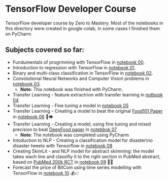# TensorFlow Developer Course

TensorFlow developer course by Zero to Mastery.
Most of the notebooks in this directory were created in google colab, in some cases I finished them on PyCharm

## Subjects covered so far:
* Fundumentals of progrmming with TensorFlow in [notebook 00](https://github.com/TalCordova/TensorFlow_Course/blob/main/00_tensorflow_fundamentals.ipynb).
* Introduction to regression with TensorFlow in [notebook 01](https://github.com/TalCordova/TensorFlow_Course/blob/main/01_neural_network_regression_with_tensorflow.ipynb).
* Binary and multi-class classification in TensorFlow in [notebook 02](https://github.com/TalCordova/TensorFlow_Course/blob/main/02_neural_network_classification_in_tensorflow.ipynb).
* Convolutional Neural Networks and Computer Vision problems in [notebook 03](https://github.com/TalCordova/TensorFlow_Course/blob/main/03_convolutional_neural_networks_with_tensorflow.ipynb).
  * **Note**: This notebook was finished with PyCharm.
* Transfer Learning - feature extractrion with transfer learning in [notbook 04](https://github.com/TalCordova/TensorFlow_Course/blob/main/04_transfer_learning_with_tensorflow_part_1.ipynb)
* Transfer Learning - Fine tuning a model in [notebook 05](https://github.com/TalCordova/TensorFlow_Course/blob/main/05_transfer_learning_with_tensorflow_part_2.ipynb)
* Transfer Learning - Creating a model to beat the original [Food101 Paper](https://data.vision.ee.ethz.ch/cvl/datasets_extra/food-101/static/bossard_eccv14_food-101.pdf) in [notebook 06](https://github.com/TalCordova/TensorFlow_Course/blob/main/06_transfer_learning_with_tensorflow_part_3_scaling_up.ipynb) 🍔👁
* Transfer Learning - Creating a model, using fine tuning and mixed precision to beat [DeepFood paper](https://www.researchgate.net/publication/304163308_DeepFood_Deep_Learning-Based_Food_Image_Recognition_for_Computer-Aided_Dietary_Assessment) in [notebbok 07](https://github.com/TalCordova/TensorFlow_Course/blob/main/07_food_vision_milestone_project_1.ipynb)
  * **Note**: The notebook was completed using PyCharm
* Intoduction to NLP - Creating a classification model for disaster\no disaster tweets with Tensorflow in [notebook 08](https://github.com/TalCordova/TensorFlow_Course/blob/main/08_introduction_to_nlp_with_tensorflow.ipynb)
* Creating SkimLit - and NLP model for abstract skimming: the model takes wach line and classifiy it to the right section in PubMed abstract, based on [PubMed 200k RCT](https://arxiv.org/abs/1710.06071) in [notebook 09](https://github.com/TalCordova/TensorFlow_Course/blob/main/09_SkimLit_nlp_milestone_project_2.ipynb) 📄🔥
* Forecast the price of BitCoin using time series modelling with TensorFlow in [notebook 10](https://github.com/TalCordova/TensorFlow_Course/blob/main/10_time_series_forecasting_with_tensorflow.ipynb) 💰📈
